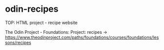 # odin-recipes
TOP: HTML project - recipe website

The Odin Project - Foundations: Project: recipes -> https://www.theodinproject.com/paths/foundations/courses/foundations/lessons/recipes

